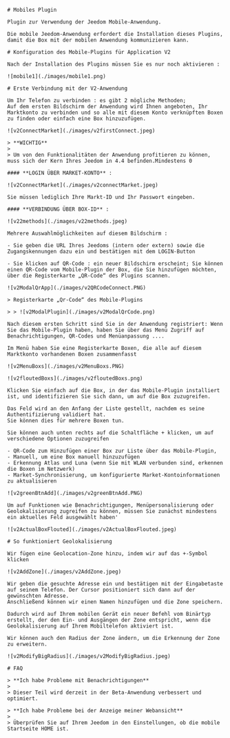     # Mobiles Plugin

    Plugin zur Verwendung der Jeedom Mobile-Anwendung.

    Die mobile Jeedom-Anwendung erfordert die Installation dieses Plugins, damit die Box mit der mobilen Anwendung kommunizieren kann.

    # Konfiguration des Mobile-Plugins für Application V2

    Nach der Installation des Plugins müssen Sie es nur noch aktivieren :

    ![mobile1](./images/mobile1.png)

    # Erste Verbindung mit der V2-Anwendung

    Um Ihr Telefon zu verbinden : es gibt 2 mögliche Methoden;
    Auf dem ersten Bildschirm der Anwendung wird Ihnen angeboten, Ihr Marktkonto zu verbinden und so alle mit diesem Konto verknüpften Boxen zu finden oder einfach eine Box hinzuzufügen.

    ![v2ConnectMarket](./images/v2firstConnect.jpeg)

    > **WICHTIG**
    >
    > Um von den Funktionalitäten der Anwendung profitieren zu können, muss sich der Kern Ihres Jeedom in 4.4 befinden.Mindestens 0

    #### **LOGIN ÜBER MARKET-KONTO** :

    ![v2ConnectMarket](./images/v2connectMarket.jpeg)

    Sie müssen lediglich Ihre Markt-ID und Ihr Passwort eingeben.

    #### **VERBINDUNG ÜBER BOX-ID** :

    ![v22methods](./images/v22methods.jpeg)

    Mehrere Auswahlmöglichkeiten auf diesem Bildschirm :

    - Sie geben die URL Ihres Jeedoms (intern oder extern) sowie die Zugangskennungen dazu ein und bestätigen mit dem LOGIN-Button

    - Sie klicken auf QR-Code : ein neuer Bildschirm erscheint; Sie können einen QR-Code vom Mobile-Plugin der Box, die Sie hinzufügen möchten, über die Registerkarte „QR-Code“ des Plugins scannen.

    ![v2ModalQrApp](./images/v2QRCodeConnect.PNG)

    > Registerkarte „Qr-Code“ des Mobile-Plugins

    > > ![v2ModalPlugin](./images/v2ModalQrCode.png)

    Nach diesem ersten Schritt sind Sie in der Anwendung registriert: Wenn Sie das Mobile-Plugin haben, haben Sie über das Menü Zugriff auf Benachrichtigungen, QR-Codes und Menüanpassung ....

    Im Menü haben Sie eine Registerkarte Boxen, die alle auf diesem Marktkonto vorhandenen Boxen zusammenfasst

    ![v2MenuBoxs](./images/v2MenuBoxs.PNG)

    ![v2floutedBoxs](./images/v2floutedBoxs.png)

    Klicken Sie einfach auf die Box, in der das Mobile-Plugin installiert ist, und identifizieren Sie sich dann, um auf die Box zuzugreifen.

    Das Feld wird an den Anfang der Liste gestellt, nachdem es seine Authentifizierung validiert hat.
    Sie können dies für mehrere Boxen tun.

    Sie können auch unten rechts auf die Schaltfläche + klicken, um auf verschiedene Optionen zuzugreifen

    - QR-Code zum Hinzufügen einer Box zur Liste über das Mobile-Plugin,
    - Manuell, um eine Box manuell hinzuzufügen
    - Erkennung Atlas und Luna (wenn Sie mit WLAN verbunden sind, erkennen die Boxen im Netzwerk)
    - Market-Synchronisierung, um konfigurierte Market-Kontoinformationen zu aktualisieren

    ![v2greenBtnAdd](./images/v2greenBtnAdd.PNG)

    Um auf Funktionen wie Benachrichtigungen, Menüpersonalisierung oder Geolokalisierung zugreifen zu können, müssen Sie zunächst mindestens ein aktuelles Feld ausgewählt haben'

    ![v2ActualBoxFlouted](./images/v2ActualBoxFlouted.jpeg)

    # So funktioniert Geolokalisierung

    Wir fügen eine Geolocation-Zone hinzu, indem wir auf das +-Symbol klicken

    ![v2AddZone](./images/v2AddZone.jpeg)

    Wir geben die gesuchte Adresse ein und bestätigen mit der Eingabetaste auf seinem Telefon. Der Cursor positioniert sich dann auf der gewünschten Adresse.
    Anschließend können wir einen Namen hinzufügen und die Zone speichern.

    Dadurch wird auf Ihrem mobilen Gerät ein neuer Befehl vom Binärtyp erstellt, der den Ein- und Ausgängen der Zone entspricht, wenn die Geolokalisierung auf Ihrem Mobiltelefon aktiviert ist.

    Wir können auch den Radius der Zone ändern, um die Erkennung der Zone zu erweitern.

    ![v2ModifyBigRadius](./images/v2ModifyBigRadius.jpeg)

    # FAQ

    > **Ich habe Probleme mit Benachrichtigungen**
    >
    > Dieser Teil wird derzeit in der Beta-Anwendung verbessert und optimiert.

    > **Ich habe Probleme bei der Anzeige meiner Webansicht**
    >
    > Überprüfen Sie auf Ihrem Jeedom in den Einstellungen, ob die mobile Startseite HOME ist.
